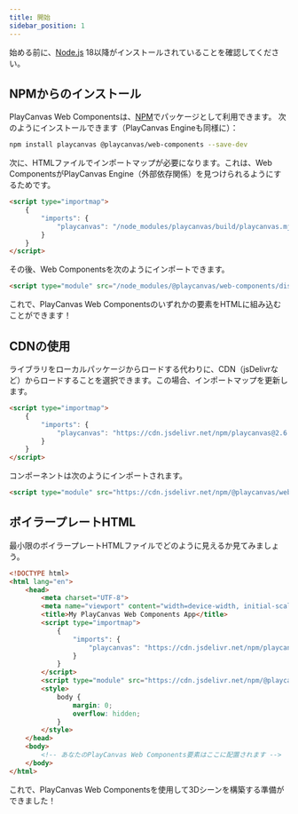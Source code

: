 ```yaml
---
title: 開始
sidebar_position: 1
---
```


始める前に、[Node.js](https://nodejs.org/) 18以降がインストールされていることを確認してください。

## NPMからのインストール

PlayCanvas Web Componentsは、[NPM](https://www.npmjs.com/package/@playcanvas/web-components)でパッケージとして利用できます。
次のようにインストールできます（PlayCanvas Engineも同様に）：

```bash
npm install playcanvas @playcanvas/web-components --save-dev
```

次に、HTMLファイルでインポートマップが必要になります。これは、Web ComponentsがPlayCanvas Engine（外部依存関係）を見つけられるようにするためです。

```html
<script type="importmap">
    {
        "imports": {
            "playcanvas": "/node_modules/playcanvas/build/playcanvas.mjs"
        }
    }
</script>
```

その後、Web Componentsを次のようにインポートできます。

```html
<script type="module" src="/node_modules/@playcanvas/web-components/dist/pwc.mjs"></script>
```

これで、PlayCanvas Web Componentsのいずれかの要素をHTMLに組み込むことができます！

## CDNの使用

ライブラリをローカルパッケージからロードする代わりに、CDN（jsDelivrなど）からロードすることを選択できます。この場合、インポートマップを更新します。

```html
<script type="importmap">
    {
        "imports": {
            "playcanvas": "https://cdn.jsdelivr.net/npm/playcanvas@2.6.0/build/playcanvas.mjs"
        }
    }
</script>
```

コンポーネントは次のようにインポートされます。

```html
<script type="module" src="https://cdn.jsdelivr.net/npm/@playcanvas/web-components@0.2.5/dist/pwc.mjs"></script>
```

## ボイラープレートHTML

最小限のボイラープレートHTMLファイルでどのように見えるか見てみましょう。

```html
<!DOCTYPE html>
<html lang="en">
    <head>
        <meta charset="UTF-8">
        <meta name="viewport" content="width=device-width, initial-scale=1.0, maximum-scale=1.0, user-scalable=no">
        <title>My PlayCanvas Web Components App</title>
        <script type="importmap">
            {
                "imports": {
                    "playcanvas": "https://cdn.jsdelivr.net/npm/playcanvas@2.6.0/build/playcanvas.mjs"
                }
            }
        </script>
        <script type="module" src="https://cdn.jsdelivr.net/npm/@playcanvas/web-components@0.2.5/dist/pwc.mjs"></script>
        <style>
            body {
                margin: 0;
                overflow: hidden;
            }
        </style>
    </head>
    <body>
        <!-- あなたのPlayCanvas Web Components要素はここに配置されます -->
    </body>
</html>
```

これで、PlayCanvas Web Componentsを使用して3Dシーンを構築する準備ができました！
